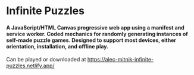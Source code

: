 # Infinite Puzzles
#### A JavaScript/HTML Canvas progressive web app using a manifest and service worker. Coded mechanics for randomly generating instances of self-made puzzle games. Designed to support most devices, either orientation, installation, and offline play.

Can be played or downloaded at https://alec-mitnik-infinite-puzzles.netlify.app/
